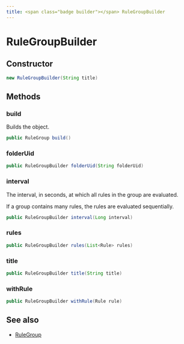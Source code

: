 ```yaml
---
title: <span class="badge builder"></span> RuleGroupBuilder
---
```

# <span class="badge builder"></span> RuleGroupBuilder

## Constructor

```java
new RuleGroupBuilder(String title)
```
## Methods

### <span class="badge object-method"></span> build

Builds the object.

```java
public RuleGroup build()
```

### <span class="badge object-method"></span> folderUid

```java
public RuleGroupBuilder folderUid(String folderUid)
```

### <span class="badge object-method"></span> interval

The interval, in seconds, at which all rules in the group are evaluated.

If a group contains many rules, the rules are evaluated sequentially.

```java
public RuleGroupBuilder interval(Long interval)
```

### <span class="badge object-method"></span> rules

```java
public RuleGroupBuilder rules(List<Rule> rules)
```

### <span class="badge object-method"></span> title

```java
public RuleGroupBuilder title(String title)
```

### <span class="badge object-method"></span> withRule

```java
public RuleGroupBuilder withRule(Rule rule)
```

## See also

 * <span class="badge object-type-class"></span> [RuleGroup](./object-RuleGroup.md)
